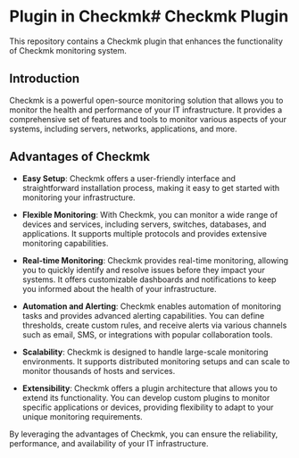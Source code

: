 # Plugin in Checkmk# Checkmk Plugin

This repository contains a Checkmk plugin that enhances the functionality of Checkmk monitoring system.

## Introduction

Checkmk is a powerful open-source monitoring solution that allows you to monitor the health and performance of your IT infrastructure. It provides a comprehensive set of features and tools to monitor various aspects of your systems, including servers, networks, applications, and more.

## Advantages of Checkmk

- **Easy Setup**: Checkmk offers a user-friendly interface and straightforward installation process, making it easy to get started with monitoring your infrastructure.

- **Flexible Monitoring**: With Checkmk, you can monitor a wide range of devices and services, including servers, switches, databases, and applications. It supports multiple protocols and provides extensive monitoring capabilities.

- **Real-time Monitoring**: Checkmk provides real-time monitoring, allowing you to quickly identify and resolve issues before they impact your systems. It offers customizable dashboards and notifications to keep you informed about the health of your infrastructure.

- **Automation and Alerting**: Checkmk enables automation of monitoring tasks and provides advanced alerting capabilities. You can define thresholds, create custom rules, and receive alerts via various channels such as email, SMS, or integrations with popular collaboration tools.

- **Scalability**: Checkmk is designed to handle large-scale monitoring environments. It supports distributed monitoring setups and can scale to monitor thousands of hosts and services.

- **Extensibility**: Checkmk offers a plugin architecture that allows you to extend its functionality. You can develop custom plugins to monitor specific applications or devices, providing flexibility to adapt to your unique monitoring requirements.

By leveraging the advantages of Checkmk, you can ensure the reliability, performance, and availability of your IT infrastructure.
